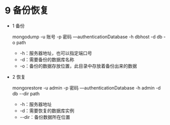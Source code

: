 # 9 备份恢复

- 1 备份

    mongodump -u 账号 -p 密码 —authenticationDatabase -h dbhost -d db -o path

    - -h：服务器地址，也可以指定端口号
    - -d：需要备份的数据库名称
    - -o：备份的数据存放位置，此目录中存放着备份出来的数据
- 2 恢复

    mongorestore -u admin -p 密码 —authenticationDatabase  -h admin -d db --dir path

    - -h：服务器地址
    - -d：需要恢复的数据库实例
    - --dir：备份数据所在位置